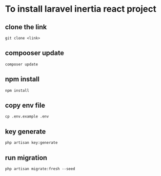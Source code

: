 # To install laravel inertia react project 

## clone the link 
`git clone <link>`

## compooser update
`composer update`

## npm install
`npm install`

## copy env file
`cp .env.example .env`

## key generate
`php artisan key:generate`

## run migration 
`php artisan migrate:fresh --seed`
